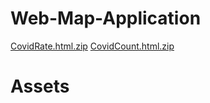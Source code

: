 # Web-Map-Application
[CovidRate.html.zip](https://github.com/ripeberries778/Web-Map-Application/files/10607863/CovidRate.html.zip)
[CovidCount.html.zip](https://github.com/ripeberries778/Web-Map-Application/files/10607868/CovidCount.html.zip)

# Assets
